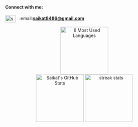 <!--
<h1 align="center">Hi 👋, I'm Saikat Mahmud</h1>
<h3 align="center">Currently a student and passionate about backend</h3>
-->

<h4 align="left">Connect with me:</h4>
<p align="left">
<a href="https://linkedin.com/in/saikatmahmud" target="blank"><img align="center" src="https://raw.githubusercontent.com/rahuldkjain/github-profile-readme-generator/master/src/images/icons/Social/linked-in-alt.svg" alt="saikatmahmud" height="23" width="33" /></a>
<!-- <a href="https://facebook.com/saikatm3" target="blank"><img align="center" src="https://raw.githubusercontent.com/rahuldkjain/github-profile-readme-generator/master/src/images/icons/Social/facebook.svg" alt="saikatm3" height="23" width="33" /></a> --> &nbsp; :email:<b><a href="mailto:saikat8486@gmail.com">saikat8486@gmail.com</a></b>
</p>

<div align="center">
<img align="center" height="152" width="auto" src="https://vercel-overview-api-2.vercel.app/api/top-langs/?username=SaikatMahmud&include_all_commits=true&count_private=true&isFork=true&langs_count=6&layout=compact&custom_title=6%20Most%20Used%20Languages" alt="6 Most Used Languages"/>

 <div align="center">
<img src="https://vercel-overview-api-2.vercel.app/api?username=SaikatMahmud&theme=default&hide_border=false&include_all_commits=true&count_private=true&custom_title=Saikat%27s%20GitHub%20Stats" alt="Saikat's GitHub Stats" height="152" width="auto" loading="lazy"/>
<img height="152" width="auto" src="https://github-readme-streak-stats.herokuapp.com/?user=SaikatMahmud&theme=default&hide_border=false" alt="streak stats"/>
 </div>

</div>




<!--
![]()
![]()
[![Top Langs]()](https://github.com/SaikatMahmud/vercel_overview_api)
 -->
